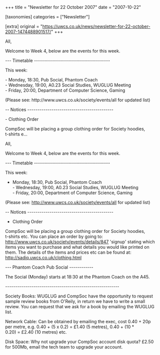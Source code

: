 +++
title = "Newsletter for 22 October 2007"
date = "2007-10-22"

[taxonomies]
categories = ["Newsletter"]

[extra]
original = "https://uwcs.co.uk/news/newsletter-for-22-october-2007-1474488901517/"
+++

<p>All,</p>

<p>Welcome to Week 4, below are the events for this week.</p>

<p>--- Timetable --------------------------------------</p>

<p>This week:</p>

<p>- Monday, 18:30, Pub Social, Phantom Coach<br />- Wednesday, 19:00, A0.23 Social Studies, WUGLUG Meeting<br />- Friday, 20:00, Department of Computer Science, Gaming</p>

<p>(Please see: http://www.uwcs.co.uk/society/events/all for updated list)</p>

<p>-- Notices -------------------------------------------</p>

<p>- Clothing Order</p>

<p>CompSoc will be placing a group clothing order for Society hoodies,<br />t-shirts e...</p>

<!-- more -->

All,

Welcome to Week 4, below are the events for this week.

\--- Timetable --------------------------------------

This week:

- Monday, 18:30, Pub Social, Phantom Coach  
\- Wednesday, 19:00, A0.23 Social Studies, WUGLUG Meeting  
\- Friday, 20:00, Department of Computer Science, Gaming

(Please see: http://www.uwcs.co.uk/society/events/all for updated list)

\-- Notices -------------------------------------------

- Clothing Order

CompSoc will be placing a group clothing order for Society hoodies,  
t-shirts etc. You can place an order by going to:  
http://www.uwcs.co.uk/society/events/details/847 'signup' stating which  
items you want to purchase and what details you would like printed on  
them. The details of the items and prices etc can be found at:  
http://sadiq.uwcs.co.uk/clothing.html

\--- Phantom Coach Pub Social ------------

The Social (Monday) starts at 18:30 at the Phantom Coach on the A45.

\---------------------------------------------------------

Society Books: WUGLUG and CompSoc have the opportunity to request  
sample review books from O'Reily, in return we have to write a small  
review. You can request that we ask for a book by emailing the WUGLUG  
list.

Network Cable: Can be obtained by emailing the exec, cost 0.40 + 20p  
per metre, e.g. 0.40 + (5 x 0.2) = £1.40 (5 metres), 0.40 + (10 \*  
0.20) = £2.40 (10 metres) etc.

Disk Space: Why not upgrade your CompSoc account disk quota? £2.50  
for 500Mb, email the tech team to upgrade your account.

